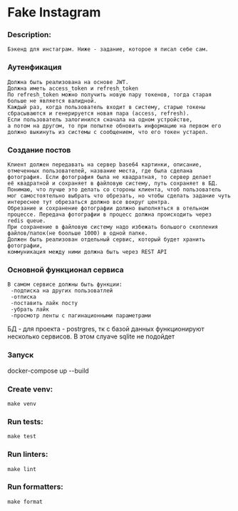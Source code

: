 # Fake Instagram

### Description:
    Бэкенд для инстаграм. Ниже - задание, которое я писал себе сам.
    
### Аутенфикация
    
    Должна быть реализована на основе JWT.
    Должна иметь access_token и refresh_token
    По refresh_token можно получить новую пару токенов, тогда старая
    больше не является валидной.
    Каждый раз, когда пользователь входит в систему, старые токены
    сбрасываются и генерируется новая пара (access, refresh).
    Если пользователь залогинился сначала на одном устройстве, 
    а потом на другом, то при попытке обновить информацию на первом его
    должно выкинуть из системы с сообщением, что его токен устарел.
    
    
### Создание постов

    Клиент должен передавать на сервер base64 картинки, описание,
    отмеченных пользователей, название места, где была сделана
    фотография. Если фотография была не квадратная, то сервер делает
    её квадратной и сохраняет в файловую систему, путь сохраняет в БД.
    Понимаю, что лучше это делать со стороны клиента, чтоб пользователь
    мог самостоятельно выбрать что обрезать, но чтобы сделать задание чуть
    интереснее тут обрезаться должно все вокруг центра.
    Обрезание и сохранение фотографии должно выполняться в отельном
    процессе. Передача фотографии в процесс должна происходить через
    redis queue.
    При сохранение в файловую систему надо избежать большого скопления
    файлов/папок(не боольше 1000) в одной папке.
    Должен быть реализован отдельный сервис, который будет хранить фотографии,
    коммуникация между ними должна быть через REST API

### Основной функционал сервиса
    В самом сервисе должны быть функции:
     -подписка на других пользоватлей
     -отписка
     -поставить лайк посту
     -убрать лайк
     -просмотр ленты с пагинационными параметрами

БД - для проекта - postrgres, тк с базой данных функционируют несколько сервисов.
    В этом слуаче sqlite не подойдет
    

### Запуск
   docker-compose up --build 	

### Create venv:
    make venv

### Run tests:
    make test

### Run linters:
    make lint

### Run formatters:
    make format
